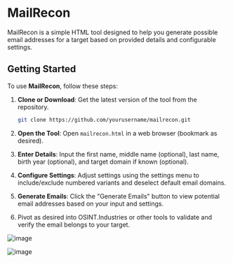 # MailRecon

MailRecon is a simple HTML tool designed to help you generate possible email addresses for a target based on provided details and configurable settings. 

## Getting Started

To use **MailRecon**, follow these steps:

1. **Clone or Download**: Get the latest version of the tool from the repository.

    ```bash
    git clone https://github.com/yourusername/mailrecon.git
    ```

2. **Open the Tool**: Open `mailrecon.html` in a web browser (bookmark as desired).

3. **Enter Details**: Input the first name, middle name (optional), last name, birth year (optional), and target domain if known (optional).

4. **Configure Settings**: Adjust settings using the settings menu to include/exclude numbered variants and deselect default email domains.

5. **Generate Emails**: Click the "Generate Emails" button to view potential email addresses based on your input and settings.

6. Pivot as desired into OSINT.Industries or other tools to validate and verify the email belongs to your target.


![image](https://github.com/user-attachments/assets/f9bfcf21-cbfc-48de-b579-fd83ab52fc21)

![image](https://github.com/user-attachments/assets/6474d8e7-3a7f-48cc-bcff-d5748bc477b0)
